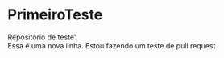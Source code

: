 # PrimeiroTeste
Repositório de teste' <br>
Essa é uma nova linha.
Estou fazendo um teste de pull request